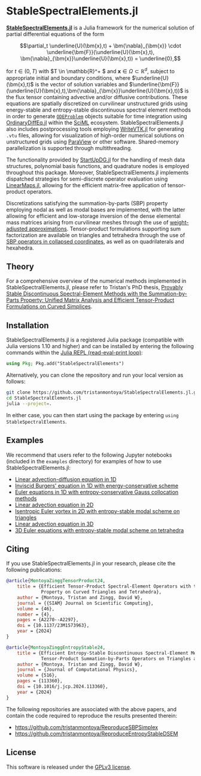 # StableSpectralElements.jl

[**StableSpectralElements.jl**](https://github.com/tristanmontoya/StableSpectralElements.jl) is a Julia framework for the numerical solution of partial differential equations of the form
```math
\partial_t \underline{U}(\bm{x},t) + \bm{\nabla}_{\bm{x}} \cdot \underline{\bm{F}}(\underline{U}(\bm{x},t), \bm{\nabla}_{\bm{x}}\underline{U}(\bm{x},t)) = \underline{0},
```
for $t \in (0,T)$ with $T \in \mathbb{R}^+ $ and $\bm{x} \in \Omega \subset \mathbb{R}^d$, subject to appropriate initial and boundary conditions, where $\underline{U}(\bm{x},t)$ is the vector of solution variables and $\underline{\bm{F}}(\underline{U}(\bm{x},t),\bm{\nabla}_{\bm{x}}\underline{U}(\bm{x},t))$ is the flux tensor containing advective and/or diffusive contributions. 
These equations are spatially discretized on curvilinear unstructured grids using energy-stable and entropy-stable discontinuous spectral element methods in order to generate [`ODEProblem`](https://docs.sciml.ai/DiffEqDocs/stable/basics/problem/) objects suitable for time integration using [OrdinaryDiffEq.jl](https://github.com/SciML/OrdinaryDiffEq.jl) within the [SciML](https://sciml.ai/) ecosystem. StableSpectralElements.jl also includes postprocessing tools employing [WriteVTK.jl](https://github.com/jipolanco/WriteVTK.jl) for generating `.vtu` files, allowing for visualization of high-order numerical solutions on unstructured grids using [ParaView](https://www.paraview.org/) or other software. Shared-memory parallelization is supported through multithreading.

The functionality provided by [StartUpDG.jl](https://github.com/jlchan/StartUpDG.jl) for the handling of mesh data structures, polynomial basis functions, and quadrature nodes is employed throughout this package. Moreover, StableSpectralElements.jl implements dispatched strategies for semi-discrete operator evaluation using [LinearMaps.jl](https://github.com/JuliaLinearAlgebra/LinearMaps.jl), allowing for the efficient matrix-free application of tensor-product operators.

Discretizations satisfying the summation-by-parts (SBP) property employing nodal as well as modal bases are implemented, with the latter allowing for efficient and low-storage inversion of the dense elemental mass matrices arising from curvilinear meshes through the use of [weight-adjusted approximations](https://arxiv.org/abs/1608.03836). Tensor-product formulations supporting sum factorization are available on triangles and tetrahedra through the use of [SBP operators in collapsed coordinates](https://arxiv.org/abs/2306.05975), as well as on quadrilaterals and hexahedra.

## Theory

For a comprehensive overview of the numerical methods implemented in StableSpectralElements.jl, please refer to Tristan's PhD thesis, [Provably Stable Discontinuous Spectral-Element Methods with the Summation-by-Parts Property: Unified Matrix Analysis and Efficient Tensor-Product Formulations on Curved Simplices](https://tjbmontoya.com/papers/MontoyaPhDThesis24.pdf).

## Installation

StableSpectralElements.jl is a registered Julia package (compatible with Julia versions 1.10 and higher) and can be installed by entering the following commands within the [Julia REPL (read-eval-print loop)](https://docs.julialang.org/en/v1/stdlib/REPL/#The-Julia-REPL):
```julia
using Pkg; Pkg.add("StableSpectralElements")
```
Alternatively, you can clone the repository and run your local version as follows:
```bash
git clone https://github.com/tristanmontoya/StableSpectralElements.jl.git
cd StableSpectralElements.jl
julia --project=.
```
In either case, you can then start using the package by entering `using StableSpectralElements`.

## Examples

We recommend that users refer to the following Jupyter notebooks (included in the `examples` directory) for examples of how to use StableSpectralElements.jl:
* [Linear advection-diffusion equation in 1D](https://github.com/tristanmontoya/StableSpectralElements.jl/tree/main/examples/advection_diffusion_1d.ipynb)
* [Inviscid Burgers' equation in 1D with energy-conservative scheme](https://github.com/tristanmontoya/StableSpectralElements.jl/tree/main/examples/burgers_1d.ipynb)
* [Euler equations in 1D with entropy-conservative Gauss collocation methods](https://github.com/tristanmontoya/StableSpectralElements.jl/tree/main/examples/euler_1d_gauss_collocation.ipynb)
* [Linear advection equation in 2D](https://github.com/tristanmontoya/StableSpectralElements.jl/tree/main/examples/advection_2d.ipynb)
* [Isentropic Euler vortex in 2D with entropy-stable modal scheme on triangles](https://github.com/tristanmontoya/StableSpectralElements.jl/tree/main/examples/euler_vortex_2d.ipynb)
* [Linear advection equation in 3D](https://github.com/tristanmontoya/StableSpectralElements.jl/tree/main/examples/advection_3d.ipynb)
* [3D Euler equations with entropy-stable modal scheme on tetrahedra](https://github.com/tristanmontoya/StableSpectralElements.jl/tree/main/examples/euler_3d.ipynb)

## Citing

If you use StableSpectralElements.jl in your research, please cite the following publications:
```bibtex
@article{MontoyaZinggTensorProduct24,
    title = {Efficient Tensor-Product Spectral-Element Operators with the Summation-by-Parts 
             Property on Curved Triangles and Tetrahedra},
    author = {Montoya, Tristan and Zingg, David W},
    journal = {{SIAM} Journal on Scientific Computing},
    volume = {46},
    number = {4},
    pages = {A2270--A2297},
    doi = {10.1137/23M1573963},
    year = {2024}
}

@article{MontoyaZinggEntropyStable24,
    title = {Efficient Entropy-Stable Discontinuous Spectral-Element Methods Using 
             Tensor-Product Summation-by-Parts Operators on Triangles and Tetrahedra},
    author = {Montoya, Tristan and Zingg, David W},
    journal = {Journal of Computational Physics},
    volume = {516},
    pages = {113360},
    doi = {10.1016/j.jcp.2024.113360},
    year = {2024}
}
```

The following repositories are associated with the above papers, and contain the code required to reproduce the results presented therein:
- <https://github.com/tristanmontoya/ReproduceSBPSimplex>
- <https://github.com/tristanmontoya/ReproduceEntropyStableDSEM>

## License
This software is released under the [GPLv3 license](https://www.gnu.org/licenses/gpl-3.0.en.html).